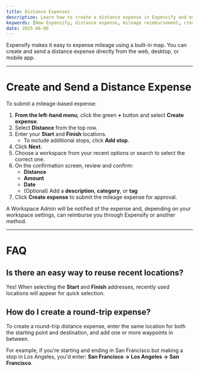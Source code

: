 ```yaml
---
title: Distance Expenses
description: Learn how to create a distance expense in Expensify and expense mileage reimbursement.
keywords: [New Expensify, distance expense, mileage reimbursement, create expense, map route, add stops, calculate distance, workspace submission, expense money]
date: 2025-06-06
---
```

<div id="new-expensify" markdown="1">

Expensify makes it easy to expense mileage using a built-in map. You can create and send a distance expense directly from the web, desktop, or mobile app.

---

# Create and Send a Distance Expense

To submit a mileage-based expense:

1. **From the left-hand menu**, click the green **+** button and select **Create expense**.
2. Select **Distance** from the top row.
3. Enter your **Start** and **Finish** locations.
   - To include additional stops, click **Add stop**.
4. Click **Next**.
5. Choose a workspace from your recent options or search to select the correct one.
6. On the confirmation screen, review and confirm:
   - **Distance**
   - **Amount**
   - **Date**
   - (Optional) Add a **description**, **category**, or **tag**
7. Click **Create expense** to submit the mileage expense for approval.

A Workspace Admin will be notified of the expense and, depending on your workspace settings, can reimburse you through Expensify or another method.

---

# FAQ

## Is there an easy way to reuse recent locations?
Yes! When selecting the **Start** and **Finish** addresses, recently used locations will appear for quick selection.

## How do I create a round-trip expense?
To create a round-trip distance expense, enter the same location for both the starting point and destination, and add one or more waypoints in between.

For example, if you're starting and ending in San Francisco but making a stop in Los Angeles, you'd enter: **San Francisco → Los Angeles → San Francisco**.

</div>
